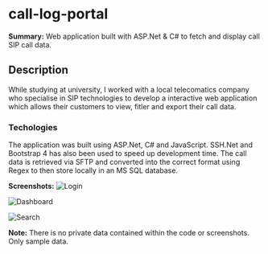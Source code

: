 # call-log-portal
**Summary:**
Web application built with ASP.Net &amp; C# to fetch and display call SIP call data.

## Description
While studying at university, I worked with a local telecomatics company who specialise in SIP technologies to develop a interactive web application which allows their customers to view, fitler and export their call data.

### Techologies
The application was built using ASP.Net, C# and JavaScript. SSH.Net and Bootstrap 4 has also been used to speed up development time. The call data is retrieved via SFTP and converted into the correct format using Regex to then store locally in an MS SQL database.

**Screenshots:**
![Login](https://i.imgur.com/mvNBb1c.png "Login")

![Dashboard](https://i.imgur.com/bM1Dbmj.png "Dashboard")

![Search](https://i.imgur.com/5L60CTh.png "Search")

**Note:** There is no private data contained within the code or screenshots. Only sample data.
